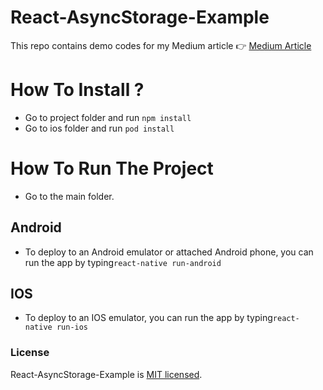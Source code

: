 # React-AsyncStorage-Example

This repo contains demo codes for my Medium article 👉  <a href="https://medium.com/@tsafaelmali/react-native-asyncstorage-kullan%C4%B1m%C4%B1-596db6162c0" target="_blank">Medium Article</a>

# How To Install ? 

- Go to project folder and run ```npm install``` 
- Go to ios folder and run ```pod install```

# How To Run The Project
- Go to the main folder.

## Android
- To deploy to an Android emulator or attached Android phone, you can run the app by typing```react-native run-android``` 

## IOS

- To deploy to an IOS emulator, you can run the app by typing```react-native run-ios``` 

### License

React-AsyncStorage-Example is [MIT licensed](./LICENSE).
